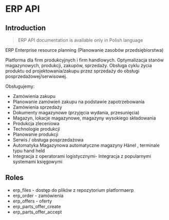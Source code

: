 # ERP API

## Introduction

> ERP API documentation is available only in Polish language  

ERP Enterprise resource planning (Planowanie zasobów przedsiębiorstwa)

Platforma dla firm produkcyjnych i firm handlowych.
Optymalizacja stanów magazynowych, produkcji, zakupów, sprzedaży. 
Obsługa  cyklu życia produktu od projektowania/zakupu przez sprzedaży do obsługi posprzedażowej/serwisowej.

Obsługujemy:

- Zamówienia zakupu
- Planowanie zamówień zakupu na podstawie zapotrzebowania
- Zamówienia sprzedaży
- Dokumenty magazynowe (przyjęcia wydania, przesunięcia)
- Magazyn, lokacje magazynowe, magazyny wysokiego składowania
- Produkcja zleceniowa
- Technologie produkcji
- Planowanie produkcji
- Serwis / obsługa posprzedażowa
- Automatyka Magazynowa automatyczne magazyny Hänel , terminale typu hand held
- Integracja z operatorami logistycznymi- Integracja z popularnymi systemami księgowymi


## Roles

- erp_files - dostęp do plików z repozytorium platformaerp
- erp_order - zamówienia
- erp_offers - oferty 
- erp_parts_offer_create 
- erp_parts_offer_accept 
